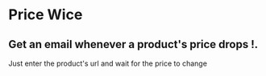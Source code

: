 # Price Wice

## Get an email whenever a product's price drops !.

Just enter the product's url and wait for the price to change
